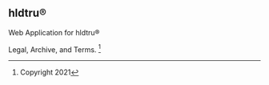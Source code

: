 

## hldtru®

Web Application for hldtru®


Legal, Archive, and Terms. [^1]

[^1]: Copyright 2021


